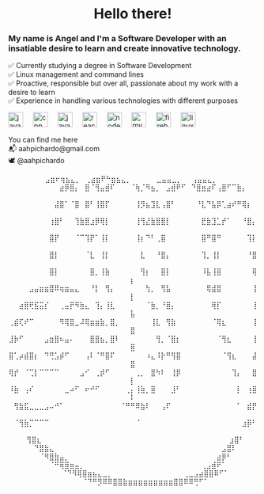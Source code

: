 <h1 align="center">Hello there!</h1>



<h3 align="left">My name is Angel and I'm a Software Developer with an insatiable desire to learn and create innovative technology.</h3>



<p align="left">✅ Currently studying a degree in Software Development<br>✅ Linux management and command lines<br>✅ Proactive, responsible but over all, passionate about my work with a desire to learn<br>✅ Experience in handling various technologies with different purposes</p>



<div align="left">
  <img src="https://cdn.jsdelivr.net/gh/devicons/devicon/icons/java/java-original.svg" height="30" alt="java logo"  />
  <img width="12" />
  <img src="https://cdn.jsdelivr.net/gh/devicons/devicon/icons/cplusplus/cplusplus-original.svg" height="30" alt="cpp logo"  />
  <img width="12" />
  <img src="https://cdn.jsdelivr.net/gh/devicons/devicon/icons/javascript/javascript-original.svg" height="30" alt="javascript logo"  />
  <img width="12" />
  <img src="https://cdn.jsdelivr.net/gh/devicons/devicon/icons/react/react-original.svg" height="30" alt="react logo"  />
  <img width="12" />
  <img src="https://cdn.jsdelivr.net/gh/devicons/devicon/icons/nodejs/nodejs-original-wordmark.svg" height="30" alt="nodejs logo"  />
  <img width="12" />
  <img src="https://cdn.jsdelivr.net/gh/devicons/devicon/icons/mysql/mysql-original.svg" height="30" alt="mysql logo"  />
  <img width="12" />
  <img src="https://cdn.jsdelivr.net/gh/devicons/devicon/icons/firebase/firebase-plain.svg" height="30" alt="firebase logo"  />
  <img width="12" />
  <img src="https://cdn.jsdelivr.net/gh/devicons/devicon/icons/linux/linux-original.svg" height="30" alt="linux logo"  />
</div>



<p align="left">You can find me here<br>📬 aahpichardo@gmail.com<br>🕊 @aahpichardo</p>

<div align="center">
<p>
        ⠀⠀⠀⠀   ⣠⣶⠖⢶⣦⣄⡀⠀⢀⣴⣶⠟⠓⣶⣦⣄⡀⠀⠀⠀⠀⠀⣀⣤⣤⣀⡀⠀⠀⢠⣤⣤⣄⡀⠀⠀⠀⠀⠀
  ⠀⠀⠀⠀⠀⠀⠀⠀⠀⠀⣴⡿⣿⡄⠀⣿⠈⢻⣤⣾⠏⠀⠀⠀⠈⢷⡈⠻⣦⡀⠀⣠⣾⠟⠋⠀⠙⣿⣶⣴⠏⢠⣿⠋⠉⣷⡄⠀⠀⠀
  ⠀⠀⠀⠀⠀⠀⠀⠀⠀⣼⣿⠁⠈⣿⠀⣿⠃⢸⣿⡏⠀⠀⠀⠀⠀⢸⡻⣦⣹⣇⢠⣿⠃⠀⠀⠀⠀⠘⣇⠙⣧⡿⢁⣴⠞⠛⢿⡆⠀⠀
  ⠀⠀⠀⠀⠀⠀⠀⠀⢰⣿⠃⠀⠀⢹⣷⣿⣰⡿⢿⡇⠀⠀⠀⠀⠀⢸⢻⣜⣷⣿⣿⡇⠀⠀⠀⠀⠀⠀⣟⣷⣹⣁⡞⠁⠀⠀⠘⣿⡄⠀
  ⠀⠀⠀⠀⠀⠀⠀⠀⣿⡟⠀⠀⠀⠈⠉⢹⡟⠁⢸⡇⠀⠀⠀⠀⠀⢸⡆⠙⠃⢀⣿⠀⠀⠀⠀⠀⠀⠀⣿⠛⣿⠛⠀⠀⠀⠀⠀⢹⡇⠀
  ⠀⠀⠀⠀⠀⠀⠀⠀⣿⡇⠀⠀⠀⠀⠀⠈⣇⠀⢸⡇⠀⠀⠀⠀⠀⠀⣇⠀⠀⠘⣿⡄⠀⠀⠀⠀⠀⠀⢹⡀⢸⡇⠀⠀⠀⠀⠀⠘⣿⠀
  ⠀⠀⠀⠀⠀⠀⠀⠀⣿⡇⠀⠀⠀⠀⠀⠀⣿⡀⢸⣷⠀⠀⠀⠀⠀⠀⢻⡆⠀⠀⣿⡇⠀⠀⠀⠀⠀⠀⠸⣧⢸⣿⠀⠀⠀⠀⠀⠀⢿⡆
  ⠀⠀⠀⠀⣠⣤⣶⣶⣿⠿⢶⣶⣤⣄⠀⠀⠘⡇⠀⢻⡄⠀⠀⠀⠀⠀⠀⢳⡀⠀⢻⣧⠀⠀⠀⠀⠀⠀⠀⢿⣾⣿⠀⠀⠀⠀⠀⠀⢸⡇
  ⠀⠀⣴⣿⢟⣯⣭⡎⠀⠀⢀⣤⡟⠻⣷⣄⠀⢹⡄⢸⣇⠀⠀⠀⠀⠀⠀⠈⣷⡀⠘⣿⡄⠀⠀⠀⠀⠀⠀⠀⢿⡏⠀⠀⠀⠀⠀⠀⢸⣧
  ⢀⣾⢏⠞⠉⠀⠀⠀⠀⠀⠻⢿⣿⣀⠼⢿⣶⣶⣷⡀⣿⡀⠀⠀⠀⠀⠀⠀⢸⣇⠀⢻⣷⠀⠀⠀⠀⠀⠀⠀⠈⢿⣆⠀⠀⠀⠀⠀⢸⣿
  ⣸⡷⠋⠀⠀⠀⠀⣠⣶⣿⠦⣤⠄⠀⠀⠀⣿⣿⣦⡀⣿⠇⠀⠀⠀⠀⠀⠀⠀⢻⡀⠈⣿⡆⠀⠀⠀⠀⠀⠀⠀⠈⢻⣆⠀⠀⠀⠀⢸⣿
  ⣿⢁⡴⣾⣿⡆⠀⠙⢛⣡⡾⠋⠀⠀⠀⢠⠇⠈⠛⣿⠏⠀⠀⠀⠀⠀⠀⠰⣄⠸⡗⠛⢻⣿⠀⠀⠀⠀⠀⠀⠀⠀⠈⢻⣆⠀⠀⠀⣼⣿
  ⢿⡞⠀⠈⢉⡇⠉⠉⠉⠉⠀⠀⠀⠀⣠⠊⠀⢀⡾⠋⠀⠀⠀⠀⠀⢀⡀⠀⣿⠳⠇⠀⢸⡿⠀⠀⠀⠀⠀⠀⠀⠀⠀⠀⢹⡄⠀⠀⣿⡇
  ⠸⣷⠀⢠⠎⠀⠀⠀⠀⠀⠀⣀⠴⠋⠀⠖⠚⠋⠀⠀⠀⠀⠀⢀⡄⢸⣷⡀⣿⠀⠀⠀⣸⠃⠀⠀⠀⠀⠀⠀⠀⠀⠀⠀⠀⡇⠀⢰⣿⠇
  ⠀⢻⣷⣯⣀⣀⣀⣠⠤⠚⠁⠀⠀⠀⠀⠀⠀⠀⠀⠀⠀⠀⠈⠛⠛⠿⣷⠇⠀⠀⢠⠏⠀⠀⠀⠀⠀⠀⠀⠀⠀⠀⠀⠀⠀⠁⠀⣾⡟⠀
  ⠀⠈⢻⣷⡉⠉⠉⠉⠀⠀⠀⠀⠀⠀⠀⠀⠀⠀⠀⠀⠀⠀⠀⠀⠀⠈⠀⠀⠀⠀⠀⠀⠀⠀⠀⠀⠀⠀⠀⠀⠀⠀⠀⠀⠀⠀⣰⡿⠃⠀
  ⠀⠀⠀⢻⣿⣆⠀⠀⠀⠀⠀⠀⠀⠀⠀⠀⠀⠀⠀⠀⠀⠀⠀⠀⠀⠀⠀⠀⠀⠀⠀⠀⠀⠀⠀⠀⠀⠀⠀⠀⠀⠀⠀⣰⣿⠃⠀⠀
  ⠀⠀⠀⠀⠙⣿⣷⣄⠀⠀⠀⠀⠀⠀⠀⠀⠀⠀⠀⠀⠀⠀⠀⠀⠀⠀⠀⠀⠀⠀⠀⠀⠀⠀⠀⠀⠀⠀⠀⠀⠀⣠⣿⠇⠀⠀⠀
  ⠀⠀⠀⠀⠀⠈⠻⣿⣷⣤⡀⠀⠀⠀⠀⠀⠀⠀⠀⠀⠀⠀⠀⠀⠀⠀⠀⠀⠀⠀⠀⠀⠀⠀⠀⠀⠀⠀⠀⠀⣴⡿⠃⠀⠀⠀⠀
  ⠀⠀⠀⠀⠀⠀⠀⠈⠛⢿⣿⣶⣤⡀⠀⠀⠀⠀⠀⠀⠀⠀⠀⠀⠀⠀⠀⠀⠀⠀⠀⠀⠀⠀⠀⠀⠀⢀⣠⣾⠟⠁⠀⠀⠀⠀⠀
  ⠀⠀⠀⠀⠀⠀⠀⠀⠀⠀⠈⠙⠻⢿⣿⣶⣦⣄⣀⡀⠀⠀⠀⠀⠀⠀⠀⠀⠀⠀⠀⠀⠀⠀⢀⣀⣠⣴⣿⣿⠿⠋⠁⠀⠀⠀⠀⠀
  ⠀⠀⠀⠀⠀⠀⠀⠀⠀⠀⠀⠀⠀⠀⠈⠙⠛⡻⠿⠿⣿⣿⣷⣶⣶⣶⣶⣶⣶⣶⣶⣶⣿⣿⠿⠿⢛⠋⠁⠀⠀⠀⠀⠀⠀⠀⠀⠀
</p>
</div>










